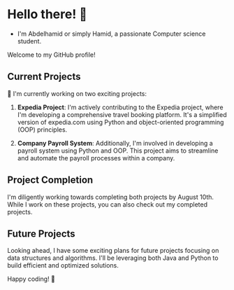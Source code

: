 # Hello there! 👋
- I'm Abdelhamid or simply Hamid, a passionate Computer science student.

Welcome to my GitHub profile!

## Current Projects

🔭 I'm currently working on two exciting projects:

1. **Expedia Project**: I'm actively contributing to the Expedia project, where I'm developing a comprehensive travel booking platform. It's a simplified version of expedia.com using Python and object-oriented programming (OOP) principles.

2. **Company Payroll System**: Additionally, I'm involved in developing a payroll system using Python and OOP. This project aims to streamline and automate the payroll processes within a company.

## Project Completion

I'm diligently working towards completing both projects by August 10th. While I work on these projects, you can also check out my completed projects.

## Future Projects

Looking ahead, I have some exciting plans for future projects focusing on data structures and algorithms. I'll be leveraging both Java and Python to build efficient and optimized solutions.



Happy coding! 🚀

<!-- Add effects for GitHub README like headings and more to give it a better design and visuals -->

